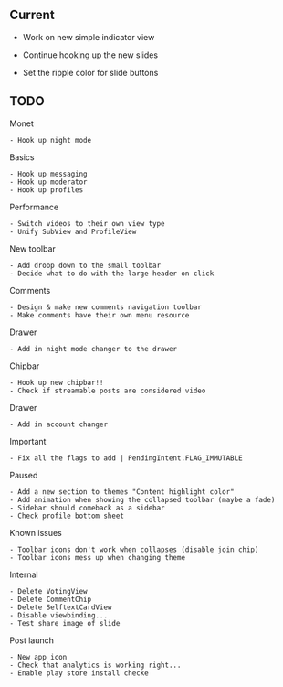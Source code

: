Current
-----

- Work on new simple indicator view
- Continue hooking up the new slides

- Set the ripple color for slide buttons 


TODO
-----

Monet

	- Hook up night mode

Basics

	- Hook up messaging
	- Hook up moderator
	- Hook up profiles

Performance

	- Switch videos to their own view type
	- Unify SubView and ProfileView
	
New toolbar

	- Add droop down to the small toolbar
	- Decide what to do with the large header on click

Comments

	- Design & make new comments navigation toolbar
	- Make comments have their own menu resource

Drawer

	- Add in night mode changer to the drawer

Chipbar

	- Hook up new chipbar!!
	- Check if streamable posts are considered video

Drawer

	- Add in account changer

Important

	- Fix all the flags to add | PendingIntent.FLAG_IMMUTABLE

Paused

	- Add a new section to themes "Content highlight color"
	- Add animation when showing the collapsed toolbar (maybe a fade)
	- Sidebar should comeback as a sidebar
	- Check profile bottom sheet

Known issues

	- Toolbar icons don't work when collapses (disable join chip)
	- Toolbar icons mess up when changing theme

Internal 

	- Delete VotingView
	- Delete CommentChip
	- Delete SelftextCardView
	- Disable viewbinding...
	- Test share image of slide

Post launch

	- New app icon
	- Check that analytics is working right...
	- Enable play store install checke
